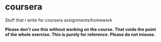 coursera
========

Stuff that i write for coursera assignments/homework

**Please don't use this without working on the course. That voids the point of the whole exercise. This is purely for reference. Please do not misuse.**
